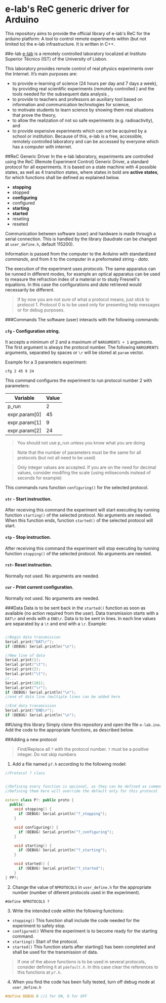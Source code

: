# e-lab's ReC generic driver for Arduino

This repository aims to provide the official library of e-lab's ReC for the arduino platform: A tool to control remote experiments within (but not limited to) the e-lab infrastructure. It is written in C++.

##e-lab
[e-lab](http://www.elab.ist.utl.pt) is a remotely controlled laboratory localized at Instituto Superior Técnico (IST) of the University of Lisbon.

This laboratory provides remote control of real physics experiments over the Internet. It’s main purposes are:

- to provide e-learning of science (24 hours per day and 7 days a week), by providing real scientific experiments (remotely controlled ) and the tools needed for the subsequent data analysis ,
- to provide to teachers and professors an auxiliary tool based on information and communication technologies for science,
- to motivate students to learn science by showing them real situations that prove the theory,
- to allow the realization of not so safe experiments (e.g. radioactivity), and
- to provide expensive experiments which can not be acquired by a school or institution. Because of this, e-lab is a free, accessible, remotely controlled laboratory and can be accessed by everyone which has a computer with internet.

##ReC Generic Driver
In the e-lab laboratory, experiments are controlled using the ReC (Remote Experiment Control) Generic Driver, a standard protocol for all experiments. It is based on a state machine with 4 possible states, as well as 4 transition states, where states in bold are **active states**, for which functions shall be defined as explained below.
- **stopping**
- stopped
- **configuring**
- configured
- **starting**
- **started**
- reseting
- reseted

Communication between software (user) and hardware is made through a serial connection. This is handled by the library (baudrate can be changed at `user_define.h`, default 115200).

Information is passed from the computer to the Arduino with standardized *commands*, and from it to the computer in a preformated string - *data*.

The execution of the experiment uses *protocols*. The same apparatus can be runned in different modes, for example an optical apparatus can be used to measure the refraction index of a material or to study Fresnell's equations. In this case the configurations and *data* retrieved would necessarily be different.
> If by now you are not sure of what a protocol means, just stick to protocol 1.
> Protocol 0 is to be used only for presenting help messages or for debug purposes.

###Commands
The software (user) interacts with the following commands:
#### `cfg` - Configuration string.
It accepts a minimum of 2 and a maximum of `NARGUMENTS + 1` arguments. The first argument is always the protocol number. The following `NARGUMENTS` arguments, separated by spaces or `\r` will be stored at `param` vector.

  Example for a 3 parameters experiment:
```
cfg 2 45 9 24
```
  This command configures the experiment to run protocol number 2 with parameters:

  Variable | Value
  ------------ | -------------
  p_run         | 2
  expr.param[0] | 45
  expr.param[1] | 9
  expr.param[2] | 24

  > You should not use p_run unless you know what you are doing

  > Note that the number of parameters must be the same for all protocols (but not all need to be used)

  > Only integer values are accepted. If you are on the need for decimal values, consider modifing the scale (using miliseconds instead of seconds for example)

  This commands runs function `configuring()` for the selected protocol.

#### `str` - Start instruction.
After receiving this command the experiment will start executing by running function `starting()` of the selected protocol. No arguments are needed. When this function ends, function `started()` of the selected protocol will start.
#### `stp` - Stop instruction.
After receiving this command the experiment will stop executing by running function `stopping()` of the selected protocol. No arguments are needed.
#### `rst`- Reset instruction.
Normally not used. No arguments are needed.
#### `cur` - Print current configuration.
Normally not used. No arguments are needed.

###Data
Data is to be sent back in the `started()` function as soon as available (no action required from the user). Data transmission starts with a `DAT\r` and ends with a `END\r`. Data is to be sent in lines. In each line values are separated by a `\t` and end with a `\r`.
Example:
```C

//Begin data transmission
Serial.print("DAT\r");
if (DEBUG) Serial.println("\n");

//New line of data
Serial.print(1);
Serial.print("\t");
Serial.print(2);
Serial.print("\t");
//...
Serial.print(101);
Serial.print("\r");
if (DEBUG) Serial.println("\n");
//end of data line (multiple lines can be added here

//End data transmission
Serial.print("END\r");
if (DEBUG) Serial.println("\n");
```

##Using this library
Simply clone this repository and open the file `e-lab.ino`.
Add the code to the appropriate functions, as described below.

##Adding a new protocol

> Find/Replace all `?` with the protocol number.
>`?` must be a positive integer.
> Do not skip numbers

1) Add a file named `p?.h` according to the following model:
```Cpp
//Protocol ? class


//Defining every function is opcional, as they can be defined as common for all protocols
//Defining them here will override the default only for this protocol

extern class P?: public proto {
  public:
    void stopping() {
      if (DEBUG) Serial.println("?_stopping");
    }

    void configuring() {
      if (DEBUG) Serial.println("?_configuring");
    }

    void starting() {
      if (DEBUG) Serial.println("?_starting");
    }

    void started() {
      if (DEBUG) Serial.println("?_started");
    }
} PP?;
```
2) Change the value of `NPROTOCOLS` in `user_define.h` for the appropriate number (number of diferent protocols used in the experiment).
```
#define NPROTOCOLS ?
```


3) Write the intended code within the following functions:
- `stopping()`
  This function shall include the code needed for the experiment to safely stop.
- `configured()`
  Where the experiment is to become ready for the starting command.
- `starting()`
  Start of the protocol.
- `started()`
  This function starts after starting() has been completed and shall be used for the transmission of data.

> If one of the above functions is to be used in several protocols, consider defining it at `pdefault.h`.
In this case clear the references to this functions at `p?.h`.

4) When you find the code has been fully tested, turn off debug mode at `user_define.h`
```C
#define DEBUG 0 //1 for ON, 0 for OFF
```
